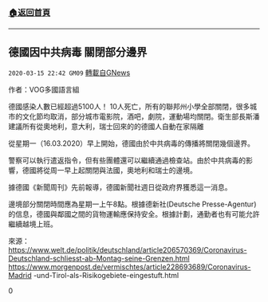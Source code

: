 ###  [:house:返回首頁](https://github.com/ourhimalayas/txt)
---

## 德國因中共病毒 關閉部分邊界
`2020-03-15 22:42 GM09` [轉載自GNews](https://gnews.org/zh-hant/142104/)

作者：VOG多國語言組

德國感染人數已經超過5100人！ 10人死亡，所有的聯邦州小學全部關閉，很多城市的文化節均取消，部分城市電影院，酒吧，劇院，運動場均關閉。衛生部長斯潘建議所有從奧地利，意大利，瑞士回來的的德國人自動在家隔離

從星期一（16.03.2020）早上開始，德國由於中共病毒的傳播將關閉幾個邊界。

警察可以執行遣返指令，但有些團體還可以繼續通過檢查站。由於中共病毒的影響，德國將從周一早上起關閉與法國，奧地利和瑞士的邊境。

據德國《新聞周刊》先前報導，德國新聞社週日從政府界獲悉這一消息。

邊境部分關閉時間應為星期一上午8點。根據德新社(Deutsche Presse-Agentur)的信息，德國與鄰國之間的貨物運輸應保持安全。根據計劃，通勤者也有可能允許繼續越境上班。

來源： https://www.welt.de/politik/deutschland/article206570369/Coronavirus-Deutschland-schliesst-ab-Montag-seine-Grenzen.html https://www.morgenpost.de/vermischtes/article228693689/Coronavirus-Madrid -und-Tirol-als-Risikogebiete-eingestuft.html

0
